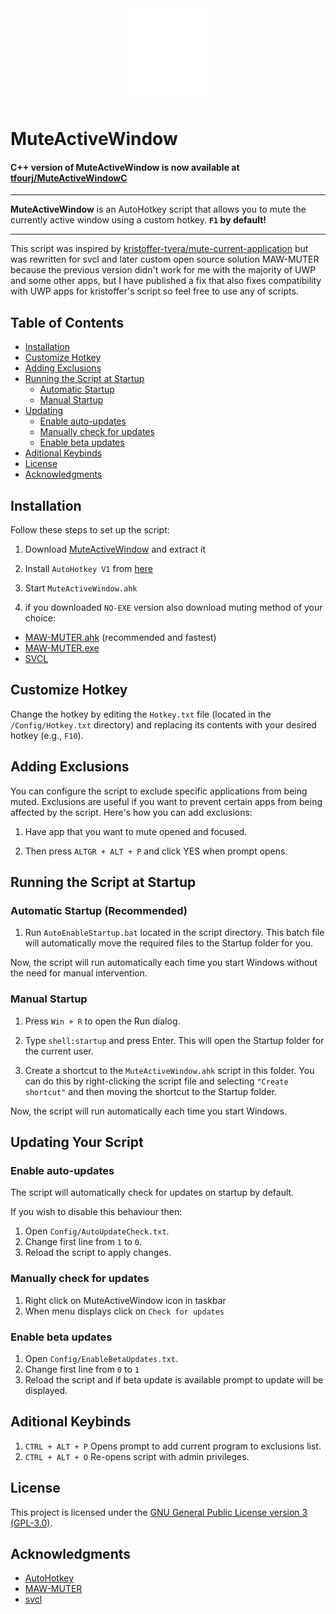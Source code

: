 <div align="center">
  <img src="./maw.png" alt="MAW Logo" width="150">
</div>


# MuteActiveWindow

#### C++ version of MuteActiveWindow is now available at [tfourj/MuteActiveWindowC](https://github.com/tfourj/MuteActiveWindowC)

---

**MuteActiveWindow** is an AutoHotkey script that allows you to mute the currently active window using a custom hotkey. **`F1` by default!**

---

This script was inspired by [kristoffer-tvera/mute-current-application](https://github.com/kristoffer-tvera/mute-current-application) but was rewritten for svcl and later custom open source solution MAW-MUTER because the previous version didn't work for me with the majority of UWP and some other apps, but I have published a fix that also fixes compatibility with UWP apps for kristoffer's script so feel free to use any of scripts.


## Table of Contents

- [Installation](#installation)
- [Customize Hotkey](#customize-hotkey)
- [Adding Exclusions](#adding-exclusions)
- [Running the Script at Startup](#running-the-script-at-startup)
  - [Automatic Startup](#automatic-startup-recommended)
  - [Manual Startup](#manual-startup)
- [Updating](#updating-your-script)
  - [Enable auto-updates](#enable-auto-updates)
  - [Manually check for updates](#manually-check-for-updates)
  - [Enable beta updates](#enable-beta-updates)
- [Aditional Keybinds](#aditional-keybinds)
- [License](#license)
- [Acknowledgments](#acknowledgments)

## Installation

Follow these steps to set up the script:

1. Download [MuteActiveWindow](https://github.com/tfurci/MuteActiveWindow/releases) and extract it

2. Install `AutoHotkey V1` from [here](https://www.autohotkey.com/download/ahk-install.exe)

3. Start `MuteActiveWindow.ahk`

4. if you downloaded `NO-EXE` version also download muting method of your choice: 
  - [MAW-MUTER.ahk](https://github.com/tfurci/maw-muter/blob/main/maw-muter_AHK/maw-muter.ahk) (recommended and fastest)
  - [MAW-MUTER.exe](https://github.com/tfurci/maw-muter/releases)
  - [SVCL](https://www.nirsoft.net/utils/sound_volume_command_line.html)

## Customize Hotkey

Change the hotkey by editing the `Hotkey.txt` file (located in the `/Config/Hotkey.txt` directory) and replacing its contents with your desired hotkey (e.g., `F10`).

## Adding Exclusions

You can configure the script to exclude specific applications from being muted. Exclusions are useful if you want to prevent certain apps from being affected by the script. Here's how you can add exclusions:

1. Have app that you want to mute opened and focused.

2. Then press `ALTGR + ALT + P` and click YES when prompt opens.

## Running the Script at Startup

### Automatic Startup (Recommended)

1. Run `AutoEnableStartup.bat` located in the script directory. This batch file will automatically move the required files to the Startup folder for you.

Now, the script will run automatically each time you start Windows without the need for manual intervention.

### Manual Startup

1. Press `Win + R` to open the Run dialog.

2. Type `shell:startup` and press Enter. This will open the Startup folder for the current user.

3. Create a shortcut to the `MuteActiveWindow.ahk` script in this folder. You can do this by right-clicking the script file and selecting `"Create shortcut"` and then moving the shortcut to the Startup folder.

Now, the script will run automatically each time you start Windows.

## Updating Your Script
### Enable auto-updates

The script will automatically check for updates on startup by default.

If you wish to disable this behaviour then:
1. Open `Config/AutoUpdateCheck.txt`.
2. Change first line from `1` to `0`.
3. Reload the script to apply changes.

### Manually check for updates

1. Right click on MuteActiveWindow icon in taskbar
2. When menu displays click on `Check for updates`

### Enable beta updates
1. Open `Config/EnableBetaUpdates.txt`.
2. Change first line from `0` to `1`
3. Reload the script and if beta update is available prompt to update will be displayed.

## Aditional Keybinds

1. `CTRL + ALT + P` Opens prompt to add current program to exclusions list.
2. `CTRL + ALT + O` Re-opens script with admin privileges.

## License

This project is licensed under the [GNU General Public License version 3 (GPL-3.0)](LICENSE).

## Acknowledgments

- [AutoHotkey](https://www.autohotkey.com/)
- [MAW-MUTER](https://github.com/tfurci/maw-muter/)
- [svcl](https://www.nirsoft.net/utils/sound_volume_command_line.html)
